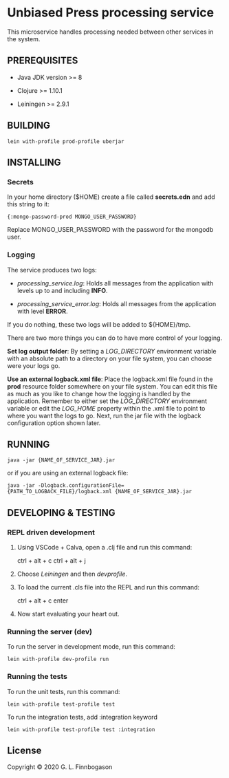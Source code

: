 # Unbiased Press processing service

This microservice handles processing needed between other services in the system.

## PREREQUISITES

* Java JDK version >= 8

* Clojure >= 1.10.1

* Leiningen >= 2.9.1

## BUILDING

    lein with-profile prod-profile uberjar

## INSTALLING

### Secrets

In your home directory ($HOME) create a file called __secrets.edn__ and add this string to it:

    {:mongo-password-prod MONGO_USER_PASSWORD}

Replace MONGO_USER_PASSWORD with the password for the mongodb user.

### Logging

The service produces two logs:
* *processing_service.log*: Holds all messages from the application with levels up to and including __INFO__.

* *processing_service_error.log*: Holds all messages from the application with level __ERROR__.

If you do nothing, these two logs will be added to ${HOME}/tmp.

There are two more things you can do to have more control of your logging.

__Set log output folder__: By setting a *LOG_DIRECTORY* environment variable with an absolute path to a directory on your file system, you can choose were your logs go.

__Use an external logback.xml file__: Place the logback.xml file found in the __prod__ resource folder somewhere on your file system. You can edit this file as much as you like to change how the logging is handled by the application. Remember to either set the *LOG_DIRECTORY* environment variable or edit the *LOG_HOME* property within the .xml file to point to where you want the logs to go. Next, run the jar file with the logback configuration option shown later.

## RUNNING

    java -jar {NAME_OF_SERVICE_JAR}.jar

or if you are using an external logback file:

    java -jar -Dlogback.configurationFile={PATH_TO_LOGBACK_FILE}/logback.xml {NAME_OF_SERVICE_JAR}.jar

## DEVELOPING & TESTING

### REPL driven development
1. Using VSCode + Calva, open a .clj file and run this command:

    ctrl + alt + c  ctrl + alt + j

2. Choose *Leiningen* and then *devprofile*.

3. To load the current .cls file into the REPL and run this command:

    ctrl + alt + c enter

4. Now start evaluating your heart out.

### Running the server (dev)

To run the server in development mode, run this command:

    lein with-profile dev-profile run

### Running the tests

To run the unit tests, run this command:

    lein with-profile test-profile test

To run the integration tests, add :integration keyword

    lein with-profile test-profile test :integration

## License

Copyright © 2020 G. L. Finnbogason

